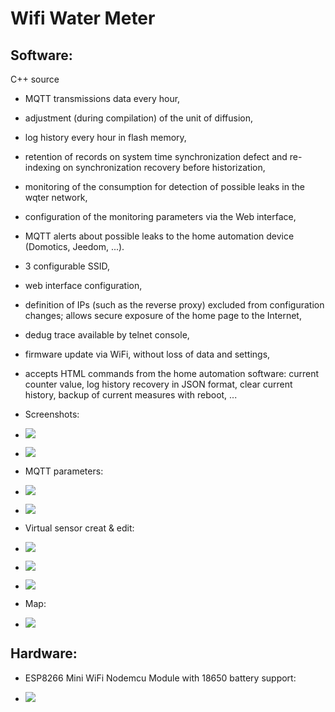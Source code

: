 Wifi Water Meter
================


Software:
---------

C++ source

* MQTT transmissions data every hour,
* adjustment (during compilation) of the unit of diffusion,
* log history every hour in flash memory,
* retention of records on system time synchronization defect and re-indexing on synchronization recovery before historization,
* monitoring of the consumption for detection of possible leaks in the wqter network,
* configuration of the monitoring parameters via the Web interface,
* MQTT alerts about possible leaks to the home automation device (Domotics, Jeedom, ...).
* 3 configurable SSID,
* web interface configuration,
* definition of IPs (such as the reverse proxy) excluded from configuration changes; allows secure exposure of the home page to the Internet,
* dedug trace available by telnet console,
* firmware update via WiFi, without loss of data and settings,
* accepts HTML commands from the home automation software: current counter value, log history recovery in JSON format, clear current history, backup of current measures with reboot, ...


* Screenshots:

* ![](doc/images/screenshot.png)

* ![](doc/images/about.png)

* MQTT parameters:

* ![](doc/images/mqtt1.png)

* ![](doc/images/mqtt2.png)

* Virtual sensor creat & edit:

* ![](doc/images/domoticz/edit.png)

* ![](doc/images/domoticz/devices.png)

* ![](doc/images/domoticz/sensors.png)

* Map:

* ![](doc/images/domoticz/map.png)


Hardware:
---------

* ESP8266 Mini WiFi Nodemcu Module with 18650 battery support:

* ![](doc/images/esp8266.jpg)


